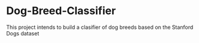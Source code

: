 # Dog-Breed-Classifier
This project intends to build a clasifier of dog breeds based on the Stanford Dogs dataset
